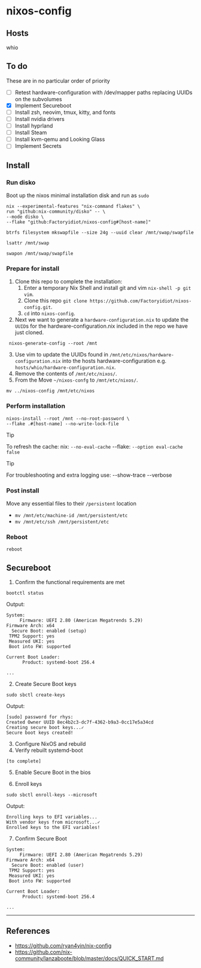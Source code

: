 # nixos-config

## Hosts
whio

## To do
These are in no particular order of priority
- [ ] Retest hardware-configuration with /dev/mapper paths replacing UUIDs on the subvolumes
- [X] Implement Secureboot
- [ ] Install zsh, neovim, tmux, kitty, and fonts
- [ ] Install nvidia drivers
- [ ] Install hyprland
- [ ] Install Steam
- [ ] Install kvm-qemu and Looking Glass
- [ ] Implement Secrets

## Install
### Run disko
Boot up the nixos minimal installation disk and run as `sudo`
```
nix --experimental-features "nix-command flakes" \
run "github:nix-community/disko" -- \
--mode disko \
--flake "github:Factoryidiot/nixos-config#[host-name]"
```

`btrfs filesystem mkswapfile --size 24g --uuid clear /mnt/swap/swapfile`

`lsattr /mnt/swap`

`swapon /mnt/swap/swapfile`

### Prepare for install
1. Clone this repo to complete the installation:
   1. Enter a temporary Nix Shell and install git and vim `nix-shell -p git vim`.
   2. Clone this repo `git clone https://github.com/Factoryidiot/nixos-config.git`.
   3. `cd` into `nixos-config`.
2. Next we want to generate a `hardware-configuration.nix` to update the `UUID`s for the hardware-configuration.nix included in the repo we have just cloned.
```
 nixos-generate-config --root /mnt
```
3. Use vim to update the UUIDs found in `/mnt/etc/nixos/hardware-configuration.nix` into the hosts hardware-configuration e.g. `hosts/whio/hardware-configuration.nix`.
4. Remove the contents of `/mnt/etc/nixos/`.
5. From the Move `~/nixos-confg` to `/mnt/etc/nixos/`.
```
mv ../nixos-config /mnt/etc/nixos
```

### Perform installation
```
nixos-install --root /mnt --no-root-password \
--flake .#[host-name] --no-write-lock-file
```
> [!TIP]
> To refresh the cache:
> nix: `--no-eval-cache`
> --flake: `--option eval-cache false`

> [!TIP]
> For troubleshooting and extra logging use:
> --show-trace --verbose

### Post install
Move any essential files to their `/persistent` location
- `mv /mnt/etc/machine-id /mnt/persistent/etc`
- `mv /mnt/etc/ssh /mnt/persistent/etc`

### Reboot
`reboot`

## Secureboot

1. Confirm the functional requirements are met

```
bootctl status
```
Output:
```
System:
     Firmware: UEFI 2.80 (American Megatrends 5.29)
Firmware Arch: x64
  Secure Boot: enabled (setup)
 TPM2 Support: yes
 Measured UKI: yes
 Boot into FW: supported

Current Boot Loader:
      Product: systemd-boot 256.4 

...

```
2. Create Secure Boot keys
```
sudo sbctl create-keys
```
Output:
```
[sudo] password for rhys:
Created Owner UUID 8ec4b2c3-dc7f-4362-b9a3-0cc17e5a34cd
Creating secure boot keys...✓
Secure boot keys created!
```
3. Configure NixOS and rebuild
4. Verify rebuilt systemd-boot
```
[to complete]
```
5. Enable Secure Boot in the bios

6. Enroll keys
```
sudo sbctl enroll-keys --microsoft

```
Output:
```
Enrolling keys to EFI variables...
With vendor keys from microsoft...✓
Enrolled keys to the EFI variables!
```
7. Confirm Secure Boot
```
System:
     Firmware: UEFI 2.80 (American Megatrends 5.29)
Firmware Arch: x64
  Secure Boot: enabled (user)
 TPM2 Support: yes
 Measured UKI: yes
 Boot into FW: supported

Current Boot Loader:
      Product: systemd-boot 256.4 

...

```

---
## References
- https://github.com/ryan4yin/nix-config
- https://github.com/nix-community/lanzaboote/blob/master/docs/QUICK_START.md
